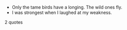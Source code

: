  - Only the tame birds have a longing. The wild ones fly.
 - I was strongest when I laughed at my weakness.

2 quotes